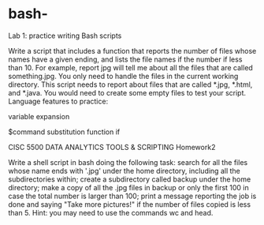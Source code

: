 # bash-
Lab 1: practice writing Bash scripts

Write a script that includes a function that reports the number of files whose names have a given ending, and lists the file names if the number if less than 10. For example, report jpg will tell me about all the files that are called something.jpg. You only need to handle the files in the current working directory. This script needs to report about files that are called *.jpg, *.html, and *.java. You would need to create some empty files to test your script.
Language features to practice:

variable expansion 

$command 
substitution
function
if

CISC 5500 DATA ANALYTICS TOOLS & SCRIPTING  Homework2 

Write a shell script in bash doing the following task: search for all the files whose name ends with '.jpg' under the home directory, including all the subdirectories within; create a subdirectory called backup under the home directory; make a copy of all the .jpg files in backup or only the first 100 in case the total number is larger than 100; print a message reporting the job is done and saying "Take more pictures!" if the number of files copied is less than 5.
Hint: you may need to use the commands wc and head.
